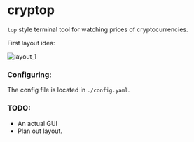 # cryptop

`top` style terminal tool for watching prices of cryptocurrencies.

First layout idea:

![layout_1](https://raw.githubusercontent.com/eggmund/cryptop/tree/master/ideas/layout/layout_1.png)


### Configuring:

The config file is located in `./config.yaml`.

### TODO:
- An actual GUI
- Plan out layout.
